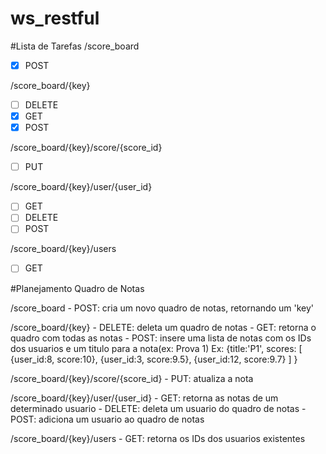 ws_restful
=============

#Lista de Tarefas
/score_board
- [x] POST

/score_board/{key}
- [ ] DELETE
- [x] GET
- [x] POST

/score_board/{key}/score/{score_id}
- [ ] PUT

/score_board/{key}/user/{user_id}
- [ ] GET
- [ ] DELETE
- [ ] POST

/score_board/{key}/users
- [ ] GET

#Planejamento Quadro de Notas

/score_board
    - POST: cria um novo quadro de notas, retornando um 'key'

/score_board/{key}
    - DELETE: deleta um quadro de notas
    - GET: retorna o quadro com todas as notas
    - POST: insere uma lista de notas com os IDs dos usuarios e um titulo para a nota(ex: Prova 1)
        Ex: {title:'P1', scores:
                [
                    {user_id:8, score:10},
                    {user_id:3, score:9.5},
                    {user_id:12, score:9.7}
                ]
            }

/score_board/{key}/score/{score_id}
    - PUT: atualiza a nota

/score_board/{key}/user/{user_id}
    - GET: retorna as notas de um determinado usuario
    - DELETE: deleta um usuario do quadro de notas
    - POST: adiciona um usuario ao quadro de notas

/score_board/{key}/users
    - GET: retorna os IDs dos usuarios existentes


